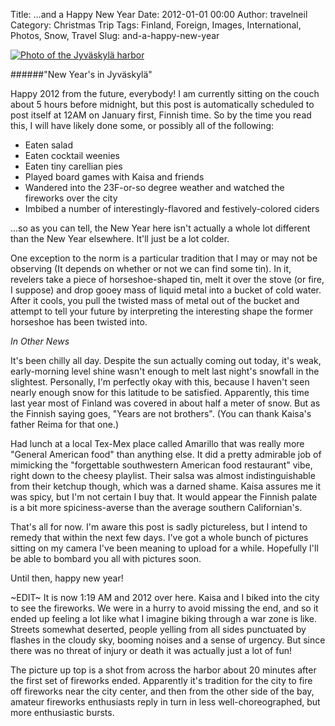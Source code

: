 Title: ...and a Happy New Year
Date: 2012-01-01 00:00
Author: travelneil
Category: Christmas Trip
Tags: Finland, Foreign, Images, International, Photos, Snow, Travel
Slug: and-a-happy-new-year

[![Photo of the Jyväskylä harbor]({photo}100_0567.jpg)]({static}/images/100_0567.jpg)

######"New Year's in  Jyväskylä"

Happy 2012 from the future, everybody! I am currently sitting on the
couch about 5 hours before midnight, but this post is automatically
scheduled to post itself at 12AM on January first, Finnish time. So by
the time you read this, I will have likely done some, or possibly all of
the following:

-   Eaten salad
-   Eaten cocktail weenies
-   Eaten tiny carellian pies
-   Played board games with Kaisa and friends
-   Wandered into the 23F-or-so degree weather and watched the fireworks
    over the city
-   Imbibed a number of interestingly-flavored and festively-colored
    ciders

...so as you can tell, the New Year here isn't actually a whole lot
different than the New Year elsewhere. It'll just be a lot colder.

One exception to the norm is a particular tradition that I may or may
not be observing (It depends on whether or not we can find some tin). In
it, revelers take a piece of horseshoe-shaped tin, melt it over the
stove (or fire, I suppose) and drop gooey mass of liquid metal into a
bucket of cold water. After it cools, you pull the twisted mass of metal
out of the bucket and attempt to tell your future by interpreting the
interesting shape the former horseshoe has been twisted into.

*In Other News*

It's been chilly all day. Despite the sun actually coming out today,
it's weak, early-morning level shine wasn't enough to melt last night's
snowfall in the slightest. Personally, I'm perfectly okay with this,
because I haven't seen nearly enough snow for this latitude to be
satisfied. Apparently, this time last year most of Finland was covered
in about half a meter of snow. But as the Finnish saying goes, "Years
are not brothers". (You can thank Kaisa's father Reima for that one.)

Had lunch at a local Tex-Mex place called Amarillo that was really more
"General American food" than anything else. It did a pretty admirable
job of mimicking the "forgettable southwestern American food restaurant"
vibe, right down to the cheesy playlist. Their salsa was almost
indistinguishable from their ketchup though, which was a darned shame.
Kaisa assures me it was spicy, but I'm not certain I buy that. It would
appear the Finnish palate is a bit more spiciness-averse than the
average southern Californian's.

That's all for now. I'm aware this post is sadly pictureless, but I
intend to remedy that within the next few days. I've got a whole bunch
of pictures sitting on my camera I've been meaning to upload for a
while. Hopefully I'll be able to bombard you all with pictures soon.

Until then, happy new year!

\~EDIT\~ It is now 1:19 AM and 2012 over here. Kaisa and I biked into
the city to see the fireworks. We were in a hurry to avoid missing the
end, and so it ended up feeling a lot like what I imagine biking through
a war zone is like. Streets somewhat deserted, people yelling from all
sides punctuated by flashes in the cloudy sky, booming noises and a
sense of urgency. But since there was no threat of injury or death it
was actually just a lot of fun!

The picture up top is a shot from across the harbor about 20 minutes
after the first set of fireworks ended. Apparently it's tradition for
the city to fire off fireworks near the city center, and then from the
other side of the bay, amateur fireworks enthusiasts reply in turn in
less well-choreographed, but more enthusiastic bursts.

